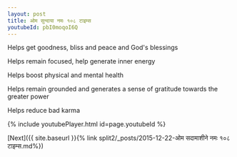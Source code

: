 ```yaml
---
layout: post
title: ओम सुन्दाया नमः १०८ टाइम्स
youtubeId: pbI0moqoI6Q
---
```

 
 
Helps get goodness, bliss and peace and God's blessings
 
Helps remain focused, help generate inner energy 
 
Helps boost physical and mental health 
 
Helps remain grounded and generates a sense of gratitude towards the greater power 
 
Helps reduce bad karma
 
 
 
 


{% include youtubePlayer.html id=page.youtubeId %}
 
[Next]({{ site.baseurl }}{% link  split2/_posts/2015-12-22-ओम सदामाशीने नमः १०८ टाइम्स.md%})
 

